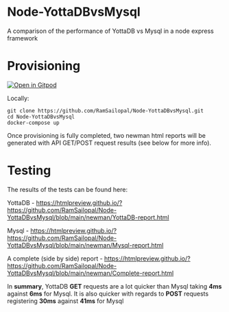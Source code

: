 # Node-YottaDBvsMysql

A comparison of the performance of YottaDB vs Mysql in a node express framework

# Provisioning


[![Open in Gitpod](https://gitpod.io/button/open-in-gitpod.svg)](https://gitpod.io/#https://github.com/RamSailopal/Node-YottaDBvsMysql)

Locally:

    git clone https://github.com/RamSailopal/Node-YottaDBvsMysql.git
    cd Node-YottaDBvsMysql
    docker-compose up
    
Once provisioning is fully completed, two newman html reports will be generated with API GET/POST request results (see below for more info).
    
# Testing

The results of the tests can be found here:

YottaDB - https://htmlpreview.github.io/?https://github.com/RamSailopal/Node-YottaDBvsMysql/blob/main/newman/YottaDB-report.html

Mysql - https://htmlpreview.github.io/?https://github.com/RamSailopal/Node-YottaDBvsMysql/blob/main/newman/Mysql-report.html

A complete (side by side) report - https://htmlpreview.github.io/?https://github.com/RamSailopal/Node-YottaDBvsMysql/blob/main/newman/Complete-report.html

In **summary**, YottaDB **GET** requests are a lot quicker than Mysql taking **4ms** against **6ms** for Mysql. It is also quicker with regards to **POST** requests registering **30ms** against **41ms** for Mysql

